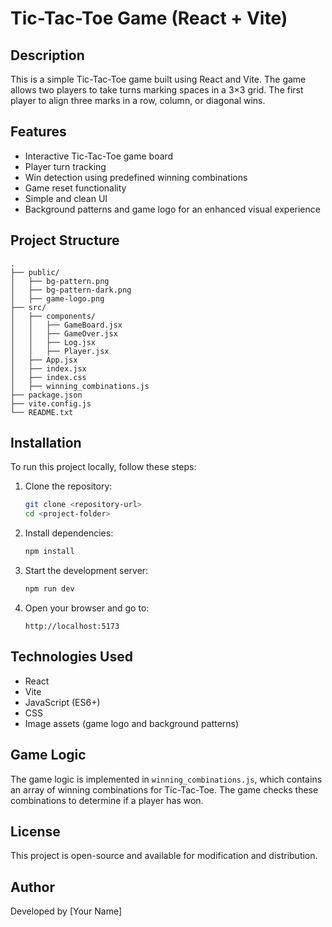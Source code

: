 # Tic-Tac-Toe Game (React + Vite)

## Description
This is a simple Tic-Tac-Toe game built using React and Vite. The game allows two players to take turns marking spaces in a 3×3 grid. The first player to align three marks in a row, column, or diagonal wins.

## Features
- Interactive Tic-Tac-Toe game board
- Player turn tracking
- Win detection using predefined winning combinations
- Game reset functionality
- Simple and clean UI
- Background patterns and game logo for an enhanced visual experience

## Project Structure
```
.
├── public/
│   ├── bg-pattern.png
│   ├── bg-pattern-dark.png
│   ├── game-logo.png
├── src/
│   ├── components/
│   │   ├── GameBoard.jsx
│   │   ├── GameOver.jsx
│   │   ├── Log.jsx
│   │   ├── Player.jsx
│   ├── App.jsx
│   ├── index.jsx
│   ├── index.css
│   ├── winning_combinations.js
├── package.json
├── vite.config.js
└── README.txt
```

## Installation
To run this project locally, follow these steps:

1. Clone the repository:
   ```sh
   git clone <repository-url>
   cd <project-folder>
   ```

2. Install dependencies:
   ```sh
   npm install
   ```

3. Start the development server:
   ```sh
   npm run dev
   ```

4. Open your browser and go to:
   ```
   http://localhost:5173
   ```

## Technologies Used
- React
- Vite
- JavaScript (ES6+)
- CSS
- Image assets (game logo and background patterns)

## Game Logic
The game logic is implemented in `winning_combinations.js`, which contains an array of winning combinations for Tic-Tac-Toe. The game checks these combinations to determine if a player has won.

## License
This project is open-source and available for modification and distribution.

## Author
Developed by [Your Name]

